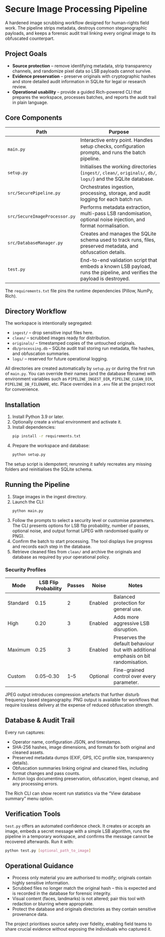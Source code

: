 # Secure Image Processing Pipeline

A hardened image scrubbing workflow designed for human-rights field work. The
pipeline strips metadata, destroys common steganographic payloads, and keeps a
forensic audit trail linking every original image to its obfuscated counterpart.

## Project Goals

* **Source protection** – remove identifying metadata, strip transparency
  channels, and randomize pixel data so LSB payloads cannot survive.
* **Evidence preservation** – preserve originals with cryptographic hashes and
  store detailed audit information in SQLite for legal or research review.
* **Operational usability** – provide a guided Rich-powered CLI that prepares
  the workspace, processes batches, and reports the audit trail in plain
  language.

## Core Components

| Path | Purpose |
| --- | --- |
| `main.py` | Interactive entry point. Handles setup checks, configuration prompts, and runs the batch pipeline. |
| `setup.py` | Initialises the working directories (`ingest/`, `clean/`, `originals/`, `db/`, `logs/`) and the SQLite database. |
| `src/SecurePipeline.py` | Orchestrates ingestion, processing, storage, and audit logging for each batch run. |
| `src/SecureImageProcessor.py` | Performs metadata extraction, multi-pass LSB randomisation, optional noise injection, and format normalisation. |
| `src/DatabaseManager.py` | Creates and manages the SQLite schema used to track runs, files, preserved metadata, and obfuscation details. |
| `test.py` | End-to-end validation script that embeds a known LSB payload, runs the pipeline, and verifies the payload is destroyed. |

The `requirements.txt` file pins the runtime dependencies (Pillow, NumPy, Rich).

## Directory Workflow

The workspace is intentionally segregated:

* `ingest/` – drop sensitive input files here.
* `clean/` – scrubbed images ready for distribution.
* `originals/` – timestamped copies of the untouched originals.
* `db/processing.db` – SQLite audit trail storing run metadata, file hashes, and
  obfuscation summaries.
* `logs/` – reserved for future operational logging.

All directories are created automatically by `setup.py` or during the first run
of `main.py`. You can override their names (and the database filename) with
environment variables such as `PIPELINE_INGEST_DIR`, `PIPELINE_CLEAN_DIR`,
`PIPELINE_DB_FILENAME`, etc. Place overrides in a `.env` file at the project
root for convenience.

## Installation

1. Install Python 3.9 or later.
2. Optionally create a virtual environment and activate it.
3. Install dependencies:
   ```bash
   pip install -r requirements.txt
   ```
4. Prepare the workspace and database:
   ```bash
   python setup.py
   ```

The setup script is idempotent; rerunning it safely recreates any missing
folders and reinitialises the SQLite schema.

## Running the Pipeline

1. Stage images in the ingest directory.
2. Launch the CLI:
   ```bash
   python main.py
   ```
3. Follow the prompts to select a security level or customise parameters. The
   CLI presents options for LSB flip probability, number of passes, optional
   noise, and output format (JPEG with randomised quality or PNG).
4. Confirm the batch to start processing. The tool displays live progress and
   records each step in the database.
5. Retrieve cleaned files from `clean/` and archive the originals and database
   as required by your operational policy.

### Security Profiles

| Mode | LSB Flip Probability | Passes | Noise | Notes |
| --- | --- | --- | --- | --- |
| Standard | 0.15 | 2 | Enabled | Balanced protection for general use. |
| High | 0.20 | 3 | Enabled | Adds more aggressive LSB disruption. |
| Maximum | 0.25 | 3 | Enabled | Preserves the default behaviour but with additional emphasis on bit randomisation. |
| Custom | 0.05–0.30 | 1–5 | Optional | Fine-grained control over every parameter. |

JPEG output introduces compression artefacts that further disturb frequency
based steganography. PNG output is available for workflows that require
lossless delivery at the expense of reduced obfuscation strength.

## Database & Audit Trail

Every run captures:

* Operator name, configuration JSON, and timestamps.
* SHA-256 hashes, image dimensions, and formats for both original and cleaned
  assets.
* Preserved metadata dumps (EXIF, GPS, ICC profile size, transparency details).
* Obfuscation summaries linking original and cleaned files, including format
  changes and pass counts.
* Action logs documenting preservation, obfuscation, ingest cleanup, and any
  processing errors.

The Rich CLI can show recent run statistics via the “View database summary”
menu option.

## Verification Tools

`test.py` offers an automated confidence check. It creates or accepts an image,
embeds a secret message with a simple LSB algorithm, runs the pipeline in a
temporary workspace, and confirms the message cannot be recovered afterwards.
Run it with:

```bash
python test.py [optional_path_to_image]
```

## Operational Guidance

* Process only material you are authorised to modify; originals contain highly
  sensitive information.
* Scrubbed files no longer match the original hash – this is expected and is
  recorded in the database for forensic integrity.
* Visual content (faces, landmarks) is not altered; pair this tool with
  redaction or blurring where appropriate.
* Protect the database and originals directories as they contain sensitive
  provenance data.

The project prioritises source safety over fidelity, enabling field teams to
share crucial evidence without exposing the individuals who captured it.
